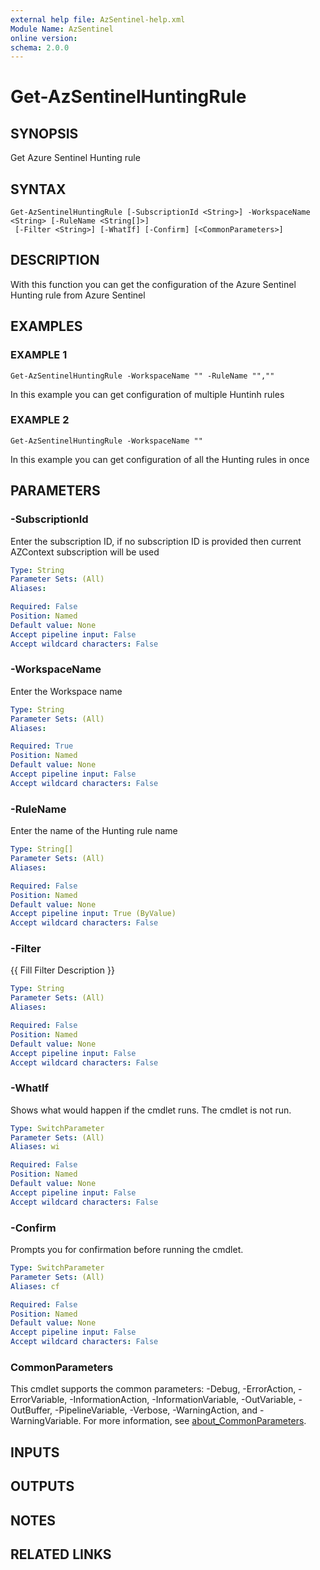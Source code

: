 ```yaml
---
external help file: AzSentinel-help.xml
Module Name: AzSentinel
online version:
schema: 2.0.0
---
```


# Get-AzSentinelHuntingRule

## SYNOPSIS
Get Azure Sentinel Hunting rule

## SYNTAX

```
Get-AzSentinelHuntingRule [-SubscriptionId <String>] -WorkspaceName <String> [-RuleName <String[]>]
 [-Filter <String>] [-WhatIf] [-Confirm] [<CommonParameters>]
```

## DESCRIPTION
With this function you can get the configuration of the Azure Sentinel Hunting rule from Azure Sentinel

## EXAMPLES

### EXAMPLE 1
```
Get-AzSentinelHuntingRule -WorkspaceName "" -RuleName "",""
```

In this example you can get configuration of multiple Huntinh rules

### EXAMPLE 2
```
Get-AzSentinelHuntingRule -WorkspaceName ""
```

In this example you can get configuration of all the Hunting rules in once

## PARAMETERS

### -SubscriptionId
Enter the subscription ID, if no subscription ID is provided then current AZContext subscription will be used

```yaml
Type: String
Parameter Sets: (All)
Aliases:

Required: False
Position: Named
Default value: None
Accept pipeline input: False
Accept wildcard characters: False
```

### -WorkspaceName
Enter the Workspace name

```yaml
Type: String
Parameter Sets: (All)
Aliases:

Required: True
Position: Named
Default value: None
Accept pipeline input: False
Accept wildcard characters: False
```

### -RuleName
Enter the name of the Hunting rule name

```yaml
Type: String[]
Parameter Sets: (All)
Aliases:

Required: False
Position: Named
Default value: None
Accept pipeline input: True (ByValue)
Accept wildcard characters: False
```

### -Filter
{{ Fill Filter Description }}

```yaml
Type: String
Parameter Sets: (All)
Aliases:

Required: False
Position: Named
Default value: None
Accept pipeline input: False
Accept wildcard characters: False
```

### -WhatIf
Shows what would happen if the cmdlet runs.
The cmdlet is not run.

```yaml
Type: SwitchParameter
Parameter Sets: (All)
Aliases: wi

Required: False
Position: Named
Default value: None
Accept pipeline input: False
Accept wildcard characters: False
```

### -Confirm
Prompts you for confirmation before running the cmdlet.

```yaml
Type: SwitchParameter
Parameter Sets: (All)
Aliases: cf

Required: False
Position: Named
Default value: None
Accept pipeline input: False
Accept wildcard characters: False
```

### CommonParameters
This cmdlet supports the common parameters: -Debug, -ErrorAction, -ErrorVariable, -InformationAction, -InformationVariable, -OutVariable, -OutBuffer, -PipelineVariable, -Verbose, -WarningAction, and -WarningVariable. For more information, see [about_CommonParameters](http://go.microsoft.com/fwlink/?LinkID=113216).

## INPUTS

## OUTPUTS

## NOTES

## RELATED LINKS
